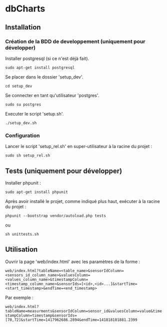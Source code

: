 # dbCharts

## Installation

### Création de la BDD de developpement (uniquement pour développer)

Installer postgresql (si ce n'est déjà fait).

`sudo apt-get install postgresql`

Se placer dans le dossier 'setup_dev'.

`cd setup_dev`

Se connecter en tant qu'utilisateur 'postgres'.

`sudo su postgres`

Executer le script 'setup.sh'.

`./setup_dev.sh`

### Configuration

Lancer le script 'setup_rel.sh' en super-utilisateur à la racine du projet :

`sudo sh setup_rel.sh`

## Tests (uniquement pour développer)

Installer phpunit :

`sudo apt-get install phpunit`

Après avoir installé le projet, comme indiqué plus haut, exécuter à la racine du projet :

`phpunit --bootstrap vendor/autoload.php tests`

ou

`sh unittests.sh`

## Utilisation

Ouvrir la page 'web/index.html' avec les paramètres de la forme :

`web/index.html?tableName=<table_name>&sensorIdColumn=<sensors_id_column_name>&valuesColumn=<values_column_name>&timestampColumn=<timestamp_column_name>&sensorIds=[<id>,<id>...]&startTime=<start_timestamp>&endTime=<end_timestamp>`

Par exemple :

`web/index.html?tableName=measurments&sensorIdColumn=sensor_id&valuesColumn=value&timestampColumn=timestamp&sensorIds=[70,72]&startTime=1417962686.2894&endTime=141818181881.2399`